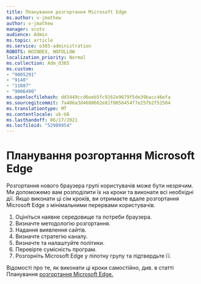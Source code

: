 ```yaml
---
title: Планування розгортання Microsoft Edge
ms.author: v-jmathew
author: v-jmathew
manager: scotv
audience: Admin
ms.topic: article
ms.service: o365-administration
ROBOTS: NOINDEX, NOFOLLOW
localization_priority: Normal
ms.collection: Adm_O365
ms.custom:
- "9005291"
- "9140"
- "11087"
- "9006490"
ms.openlocfilehash: dd3449ccd6eeb5fc9162e9679f5de39bacc46efa
ms.sourcegitcommit: 7a406a3d4680662e81f0056454f7e25fb2f52504
ms.translationtype: MT
ms.contentlocale: uk-UA
ms.lasthandoff: 06/17/2021
ms.locfileid: "52989954"
---
```

# <a name="plan-your-deployment-of-microsoft-edge"></a>Планування розгортання Microsoft Edge

Розгортання нового браузера групі користувачів може бути незрячим. Ми допоможемо вам розподілити їх на кроки та виконати всі необхідні дії. Якщо виконати ці сім кроків, ви отримаєте вдале розгортання Microsoft Edge з мінімальними перервами користувачів.

1. Оцініться наявне середовище та потреби браузера.
2. Визначте методологію розгортання.
3. Надання виявлення сайтів.
4. Визначте стратегію каналу.
5. Визначте та налаштуйте політики.
6. Перевірте сумісність програм.
7. Розгорніть Microsoft Edge у пілотну групу та підтвердьте її.

Відомості про те, як виконати ці кроки самостійно, див. в статті Планування [розгортання Microsoft Edge.](https://go.microsoft.com/fwlink/?linkid=2129990)

